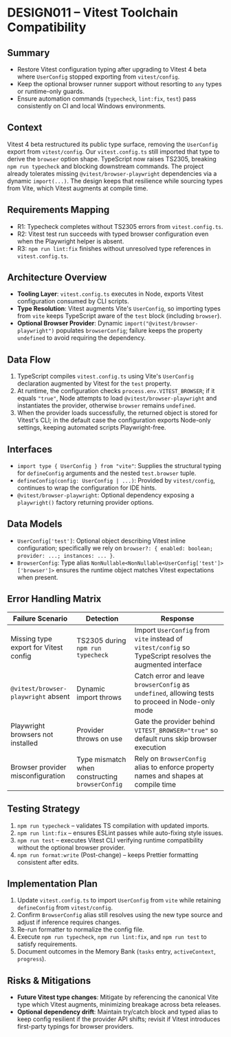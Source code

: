 # DESIGN011 – Vitest Toolchain Compatibility

## Summary

- Restore Vitest configuration typing after upgrading to Vitest 4 beta where `UserConfig` stopped exporting from `vitest/config`.
- Keep the optional browser runner support without resorting to `any` types or runtime-only guards.
- Ensure automation commands (`typecheck`, `lint:fix`, `test`) pass consistently on CI and local Windows environments.

## Context

Vitest 4 beta restructured its public type surface, removing the `UserConfig` export from `vitest/config`. Our `vitest.config.ts` still imported that type to derive the `browser` option shape. TypeScript now raises TS2305, breaking `npm run typecheck` and blocking downstream commands. The project already tolerates missing `@vitest/browser-playwright` dependencies via a dynamic `import(...)`. The design keeps that resilience while sourcing types from Vite, which Vitest augments at compile time.

## Requirements Mapping

- R1: Typecheck completes without TS2305 errors from `vitest.config.ts`.
- R2: Vitest test run succeeds with typed browser configuration even when the Playwright helper is absent.
- R3: `npm run lint:fix` finishes without unresolved type references in `vitest.config.ts`.

## Architecture Overview

- **Tooling Layer**: `vitest.config.ts` executes in Node, exports Vitest configuration consumed by CLI scripts.
- **Type Resolution**: Vitest augments Vite's `UserConfig`, so importing types from `vite` keeps TypeScript aware of the `test` block (including `browser`).
- **Optional Browser Provider**: Dynamic `import("@vitest/browser-playwright")` populates `browserConfig`; failure keeps the property `undefined` to avoid requiring the dependency.

## Data Flow

1. TypeScript compiles `vitest.config.ts` using Vite's `UserConfig` declaration augmented by Vitest for the `test` property.
2. At runtime, the configuration checks `process.env.VITEST_BROWSER`; if it equals `"true"`, Node attempts to load `@vitest/browser-playwright` and instantiates the provider, otherwise `browser` remains `undefined`.
3. When the provider loads successfully, the returned object is stored for Vitest's CLI; in the default case the configuration exports Node-only settings, keeping automated scripts Playwright-free.

## Interfaces

- `import type { UserConfig } from "vite"`: Supplies the structural typing for `defineConfig` arguments and the nested `test.browser` tuple.
- `defineConfig(config: UserConfig | ...)`: Provided by `vitest/config`, continues to wrap the configuration for IDE hints.
- `@vitest/browser-playwright`: Optional dependency exposing a `playwright()` factory returning provider options.

## Data Models

- `UserConfig['test']`: Optional object describing Vitest inline configuration; specifically we rely on `browser?: { enabled: boolean; provider: ...; instances: ... }`.
- `BrowserConfig`: Type alias `NonNullable<NonNullable<UserConfig['test']>['browser']>` ensures the runtime object matches Vitest expectations when present.

## Error Handling Matrix

| Failure Scenario | Detection | Response |
| --- | --- | --- |
| Missing type export for Vitest config | TS2305 during `npm run typecheck` | Import `UserConfig` from `vite` instead of `vitest/config` so TypeScript resolves the augmented interface |
| `@vitest/browser-playwright` absent | Dynamic import throws | Catch error and leave `browserConfig` as `undefined`, allowing tests to proceed in Node-only mode |
| Playwright browsers not installed | Provider throws on use | Gate the provider behind `VITEST_BROWSER="true"` so default runs skip browser execution |
| Browser provider misconfiguration | Type mismatch when constructing `browserConfig` | Rely on `BrowserConfig` alias to enforce property names and shapes at compile time |

## Testing Strategy

1. `npm run typecheck` – validates TS compilation with updated imports.
2. `npm run lint:fix` – ensures ESLint passes while auto-fixing style issues.
3. `npm run test` – executes Vitest CLI verifying runtime compatibility without the optional browser provider.
4. `npm run format:write` (Post-change) – keeps Prettier formatting consistent after edits.

## Implementation Plan

1. Update `vitest.config.ts` to import `UserConfig` from `vite` while retaining `defineConfig` from `vitest/config`.
2. Confirm `BrowserConfig` alias still resolves using the new type source and adjust if inference requires changes.
3. Re-run formatter to normalize the config file.
4. Execute `npm run typecheck`, `npm run lint:fix`, and `npm run test` to satisfy requirements.
5. Document outcomes in the Memory Bank (`tasks` entry, `activeContext`, `progress`).

## Risks & Mitigations

- **Future Vitest type changes**: Mitigate by referencing the canonical Vite type which Vitest augments, minimizing breakage across beta releases.
- **Optional dependency drift**: Maintain try/catch block and typed alias to keep config resilient if the provider API shifts; revisit if Vitest introduces first-party typings for browser providers.
